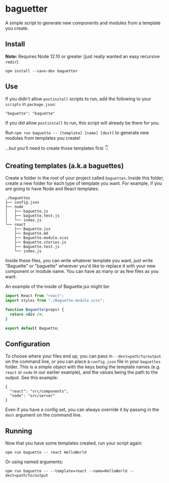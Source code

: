# baguetter

A simple script to generate new components and modules from a template you create.

## Install

**Note:** Requires Node 12.10 or greater (just really wanted an easy recursive `rmdir`).

`npm install --save-dev baguetter`

## Use

If you didn't allow `postinstall` scripts to run, add the following to your `scripts` in `package.json`:

```
"baguette": "baguette"
```

If you did allow `postinstall` to run, this script will already be there for you.

Run `npm run baguette -- [template] [name] [dest]` to generate new modules from templates you create!

…but you'll need to create those templates first 👇

## Creating templates (a.k.a baguettes)

Create a folder in the root of your project called `baguettes`. Inside this folder, create a new folder for each type of template you want. For example, if you are going to have Node and React templates:

```
./baguettes
├── config.json
├── node
│   ├── baguette.js
│   ├── baguette.test.js
│   └── index.js
└── react
    ├── Baguette.jsx
    ├── Baguette.md
    ├── Baguette.module.scss
    ├── Baguette.stories.js
    ├── Baguette.test.js
    └── index.js
```

Inside these files, you can write whatever template you want, just write "Baguette" or "baguette" wherever you'd like to replace it with your new component or module name. You can have as many or as few files as you want.

An example of the inside of Baguette.jsx might be:

```jsx
import React from "react";
import styles from "./Baguette.module.scss";

function Baguette(props) {
  return <div />;
}

export default Baguette;
```

## Configuration

To choose where your files end up, you can pass in `--dest=path/to/output` on the command line, or you can place a `config.json` file in your `baguettes` folder. This is a simple object with the keys being the template names (e.g. `react` or `node` in our earlier example), and the values being the path to the output. See this example:

```
{
  "react": "src/components",
  "node": "src/server"
}
```

Even if you have a config set, you can always override it by passing in the `dest` argument on the command line.

## Running

Now that you have some templates created, run your script again:

```
npm run baguette -- react HelloWorld
```

Or using named arguments:

```
npm run baguette -- --template=react --name=HelloWorld --dest=path/to/output
```
